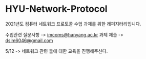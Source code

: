 # HYU-Network-Protocol
2021년도 컴퓨터 네트워크 프로토콜 수업 과제를 위한 레퍼지터리입니다.


수업관련 질문사항 -> imcoms@hanyang.ac.kr
과제 제출 -> dsim6046@gmail.com

5/12 -> 네트워크 관련 툴에 대한 교육을 진행해주신다.